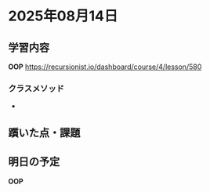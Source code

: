 # 2025年08月14日

## 学習内容
**OOP**
https://recursionist.io/dashboard/course/4/lesson/580

### クラスメソッド
- 

## 躓いた点・課題


## 明日の予定
**OOP**
